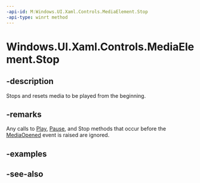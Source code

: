 ```yaml
---
-api-id: M:Windows.UI.Xaml.Controls.MediaElement.Stop
-api-type: winrt method
---
```


<!-- Method syntax
public void Stop()
-->

# Windows.UI.Xaml.Controls.MediaElement.Stop

## -description
Stops and resets media to be played from the beginning.


## -remarks
Any calls to [Play](mediaelement_play_848564459.md), [Pause](mediaelement_pause_1953642114.md), and Stop methods that occur before the [MediaOpened](mediaelement_mediaopened.md) event is raised are ignored.

## -examples

## -see-also
